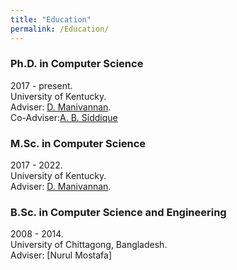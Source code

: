 ```yaml
---
title: "Education"
permalink: /Education/
---
```


<!-- {% include base_path %} -->

### Ph.D. in Computer Science
2017 - present. <br>
University of Kentucky. <br>
Adviser: [D. Manivannan](http://www.cs.uky.edu/~manivann/).<br>
Co-Adviser:[A. B. Siddique](http://cs.uky.edu/~siddique/)

### M.Sc. in Computer Science
2017 - 2022. <br>
University of Kentucky. <br>
Adviser: [D. Manivannan](http://www.cs.uky.edu/~manivann/).

### B.Sc. in Computer Science and Engineering
2008 - 2014. <br>
University of Chittagong, Bangladesh.<br>
Adviser: [Nurul Mostafa]
